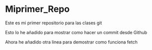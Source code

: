 # Miprimer_Repo
Este es mi primer repositorio para las clases git

Esto lo he añadido para mostrar como hacer un commit desde Github

Ahora he añadido otra linea para demostrar como funciona fetch
